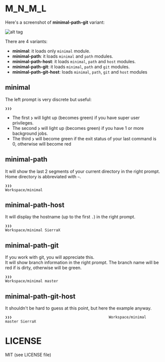M_N_M_L
=======
Here's a screenshot of **minimal-path-git** variant:

![alt tag](https://raw.github.com/S1cK94/minimal/master/minimal.gif)

There are 4 variants:

* **minimal**: it loads only `minimal` module.
* **minimal-path**: it loads `minimal` and `path` modules.
* **minimal-path-host**: it loads `minimal`, `path` and `host` modules.
* **minimal-path-git**: it loads `minimal`, `path` and `git` modules.
* **minimal-path-git-host**: loads `minimal`, `path`, `git` and `host` modules

minimal
-----------------
The left prompt is very discrete but useful:
```
❯❯❯
```
* The first `❯` will light up (becomes green) if you have super user privileges.
* The second `❯` will light up (becomes green) if you have 1 or more background jobs.
* The third `❯` will become green if the exit status of your last command is 0,
otherwise will become red

minimal-path
----------------------
It will show the last 2 segments of your current directory in the right
prompt.  
Home directory is abbreviated with `~`.
```
❯❯❯                                                           Workspace/minimal
```

minimal-path-host
---------------------------
It will display the hostname (up to the first `.`) in the right prompt.
```
❯❯❯                                                   Workspace/minimal SierraX
```

minimal-path-git
--------------------------
If you work with git, you will appreciate this.  
It will show branch information in the right prompt.
The branch name will be red if is dirty, otherwise will be green.

```
❯❯❯                                                    Workspace/minimal master
```

minimal-path-git-host
-------------------------------
It shouldn't be hard to guess at this point, but here the example anyway.
```
❯❯❯                                            Workspace/minimal master SierraX
```

LICENSE
=======

MIT (see LICENSE file)

